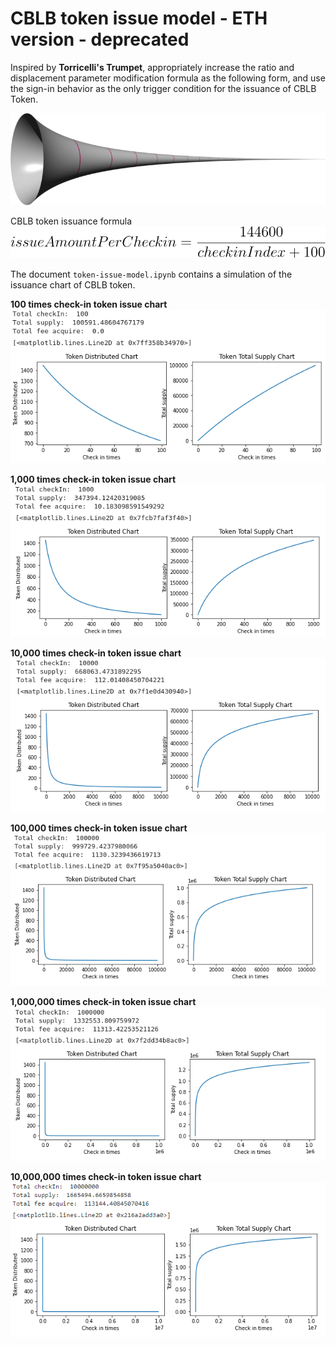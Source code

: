 # CBLB token issue model - ETH version - deprecated

Inspired by **Torricelli's Trumpet**, appropriately increase the ratio and displacement parameter modification formula as the following form, and use the sign-in behavior as the only trigger condition for the issuance of CBLB Token.

![](https://raw.githubusercontent.com/cblb-app/cblb-token-model/master/imgs/GabrielHorn.png)

CBLB token issuance formula  
![](https://raw.githubusercontent.com/cblb-app/cblb-token-model/master/imgs/formula.svg)

The document `token-issue-model.ipynb` contains a simulation of the issuance chart of CBLB token.

**100 times check-in token issue chart**  
![](https://raw.githubusercontent.com/cblb-app/cblb-token-model/master/imgs/100-checkin.png)

**1,000 times check-in token issue chart**  
![](https://raw.githubusercontent.com/cblb-app/cblb-token-model/master/imgs/1-000-checkin.png)

**10,000 times check-in token issue chart**  
![](https://raw.githubusercontent.com/cblb-app/cblb-token-model/master/imgs/10-000-checkin.png)

**100,000 times check-in token issue chart**  
![](https://raw.githubusercontent.com/cblb-app/cblb-token-model/master/imgs/100-000-checkin.png)

**1,000,000 times check-in token issue chart**  
![](https://raw.githubusercontent.com/cblb-app/cblb-token-model/master/imgs/1-000-000-checkin.png)

**10,000,000 times check-in token issue chart**  
![](https://raw.githubusercontent.com/cblb-app/cblb-token-model/master/imgs/10-000-000-checkin.png)
